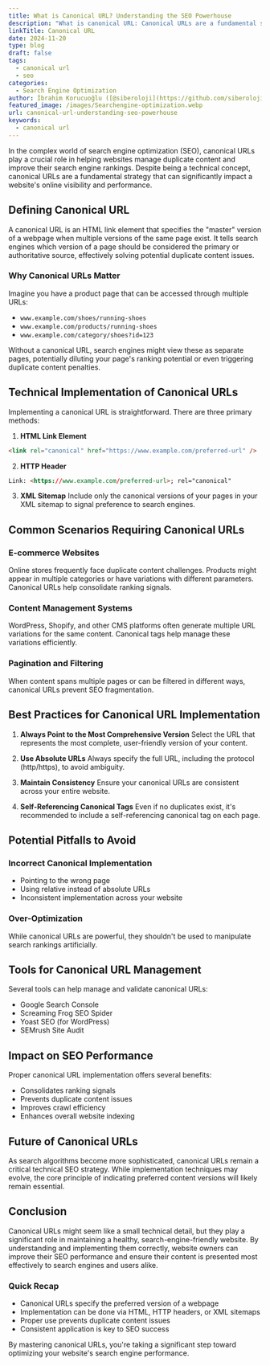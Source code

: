 ```yaml
---
title: What is Canonical URL? Understanding the SEO Powerhouse
description: "What is canonical URL: Canonical URLs are a fundamental strategy that can significantly impact a website's online visibility and performance"
linkTitle: Canonical URL
date: 2024-11-20
type: blog
draft: false
tags:
  - canonical url
  - seo
categories:
  - Search Engine Optimization
author: İbrahim Korucuoğlu ([@siberoloji](https://github.com/siberoloji))
featured_image: /images/Searchengine-optimization.webp
url: canonical-url-understanding-seo-powerhouse
keywords:
  - canonical url
---
```


In the complex world of search engine optimization (SEO), canonical URLs play a crucial role in helping websites manage duplicate content and improve their search engine rankings. Despite being a technical concept, canonical URLs are a fundamental strategy that can significantly impact a website's online visibility and performance.

## Defining Canonical URL

A canonical URL is an HTML link element that specifies the "master" version of a webpage when multiple versions of the same page exist. It tells search engines which version of a page should be considered the primary or authoritative source, effectively solving potential duplicate content issues.

### Why Canonical URLs Matter

Imagine you have a product page that can be accessed through multiple URLs:

- `www.example.com/shoes/running-shoes`
- `www.example.com/products/running-shoes`
- `www.example.com/category/shoes?id=123`

Without a canonical URL, search engines might view these as separate pages, potentially diluting your page's ranking potential or even triggering duplicate content penalties.

## Technical Implementation of Canonical URLs

Implementing a canonical URL is straightforward. There are three primary methods:

1. **HTML Link Element**

```html
<link rel="canonical" href="https://www.example.com/preferred-url" />
```

2. **HTTP Header**

```html
Link: <https://www.example.com/preferred-url>; rel="canonical"
```

3. **XML Sitemap**
Include only the canonical versions of your pages in your XML sitemap to signal preference to search engines.

## Common Scenarios Requiring Canonical URLs

### E-commerce Websites

Online stores frequently face duplicate content challenges. Products might appear in multiple categories or have variations with different parameters. Canonical URLs help consolidate ranking signals.

### Content Management Systems

WordPress, Shopify, and other CMS platforms often generate multiple URL variations for the same content. Canonical tags help manage these variations efficiently.

### Pagination and Filtering

When content spans multiple pages or can be filtered in different ways, canonical URLs prevent SEO fragmentation.

## Best Practices for Canonical URL Implementation

1. **Always Point to the Most Comprehensive Version**
   Select the URL that represents the most complete, user-friendly version of your content.

2. **Use Absolute URLs**
   Always specify the full URL, including the protocol (http/https), to avoid ambiguity.

3. **Maintain Consistency**
   Ensure your canonical URLs are consistent across your entire website.

4. **Self-Referencing Canonical Tags**
   Even if no duplicates exist, it's recommended to include a self-referencing canonical tag on each page.

## Potential Pitfalls to Avoid

### Incorrect Canonical Implementation

- Pointing to the wrong page
- Using relative instead of absolute URLs
- Inconsistent implementation across your website

### Over-Optimization

While canonical URLs are powerful, they shouldn't be used to manipulate search rankings artificially.

## Tools for Canonical URL Management

Several tools can help manage and validate canonical URLs:

- Google Search Console
- Screaming Frog SEO Spider
- Yoast SEO (for WordPress)
- SEMrush Site Audit

## Impact on SEO Performance

Proper canonical URL implementation offers several benefits:

- Consolidates ranking signals
- Prevents duplicate content issues
- Improves crawl efficiency
- Enhances overall website indexing

## Future of Canonical URLs

As search algorithms become more sophisticated, canonical URLs remain a critical technical SEO strategy. While implementation techniques may evolve, the core principle of indicating preferred content versions will likely remain essential.

## Conclusion

Canonical URLs might seem like a small technical detail, but they play a significant role in maintaining a healthy, search-engine-friendly website. By understanding and implementing them correctly, website owners can improve their SEO performance and ensure their content is presented most effectively to search engines and users alike.

### Quick Recap

- Canonical URLs specify the preferred version of a webpage
- Implementation can be done via HTML, HTTP headers, or XML sitemaps
- Proper use prevents duplicate content issues
- Consistent application is key to SEO success

By mastering canonical URLs, you're taking a significant step toward optimizing your website's search engine performance.
